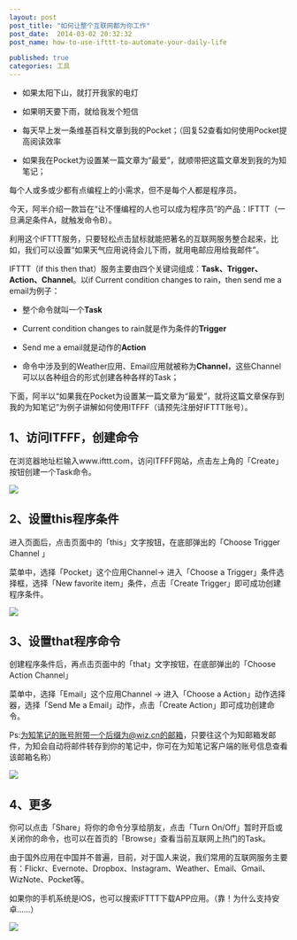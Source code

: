 ```yaml
---
layout: post
post_title: "如何让整个互联网都为你工作"
post_date:  2014-03-02 20:32:32
post_name: how-to-use-ifttt-to-automate-your-daily-life

published: true
categories: 工具
---
```


*   如果太阳下山，就打开我家的电灯

*   如果明天要下雨，就给我发个短信

*   每天早上发一条维基百科文章到我的Pocket；（回复52查看如何使用Pocket提高阅读效率

*   如果我在Pocket为设置某一篇文章为“最爱”，就顺带把这篇文章发到我的为知笔记；

每个人或多或少都有点编程上的小需求，但不是每个人都是程序员。

今天，阿半介绍一款旨在“让不懂编程的人也可以成为程序员”的产品：IFTTT（一旦满足条件A，就触发命令B）。

利用这个IFTTT服务，只要轻松点击鼠标就能把著名的互联网服务整合起来，比如，我们可以设置“如果天气应用说待会儿下雨，就用电邮应用给我邮件”。

IFTTT（if this then that）服务主要由四个关键词组成：**Task、Trigger、Action、Channel**。以if Current condition changes to rain，then send me a email为例子：

*   整个命令就叫一个**Task**

*   Current condition changes to rain就是作为条件的**Trigger**

*   Send me a email就是动作的**Action**

*   命令中涉及到的Weather应用、Email应用就被称为**Channel**，这些Channel可以以各种组合的形式创建各种各样的Task；

下面，阿半以“如果我在Pocket为设置某一篇文章为“最爱”，就将这篇文章保存到我的为知笔记”为例子讲解如何使用ITFFF（请预先注册好IFTTT账号）。

## 1、访问ITFFF，创建命令

在浏览器地址栏输入www.ifttt.com，访问ITFFF网站，点击左上角的「Create」按钮创建一个Task命令。

![](http://mmbiz.qpic.cn/mmbiz/z3T1vlHdIX8Iqbrq9FmyUhC5P66xlIH2Ystgd0DDEoXOIdmvgWUAo8hdUpCAlhH8NvIPvvWRUvxcS27GDsqP4Q/0)

## 2、设置this程序条件

进入页面后，点击页面中的「this」文字按钮，在底部弹出的「Choose Trigger Channel 」

菜单中，选择「Pocket」这个应用Channel-&gt; 进入「Choose a Trigger」条件选择框，选择「New favorite item」条件，点击「Create Trigger」即可成功创建程序条件。

![](http://mmbiz.qpic.cn/mmbiz/z3T1vlHdIX8Iqbrq9FmyUhC5P66xlIH2BNJaiaalrDhg1ZGA5lxY2e6I3gDJ2c2lJ7kOCDgNG6a0BPWC98Wf53w/0)

## 3、设置that程序命令

创建程序条件后，再点击页面中的「that」文字按钮，在底部弹出的「Choose Action Channel」

菜单中，选择「Email」这个应用Channel -&gt; 进入「Choose a Action」动作选择器，选择「Send Me a Email」动作，点击「Create Action」即可成功创建命令。

Ps:为知笔记的账号附带一个后缀为@wiz.cn的邮箱，只要往这个为知邮箱发邮件，为知会自动将邮件转存到你的笔记中，你可在为知笔记客户端的账号信息查看该邮箱名称）

![](http://mmbiz.qpic.cn/mmbiz/z3T1vlHdIX8Iqbrq9FmyUhC5P66xlIH280Wnl6UPz83gXvawtghnX9iaOHWVWEbtA7g2huNfRDQjj3XutlErLMw/0)

## 4、更多

你可以点击「Share」将你的命令分享给朋友，点击「Turn On/Off」暂时开启或关闭你的命令，也可以在首页的「Browse」查看当前互联网上热门的Task。

由于国外应用在中国并不普遍，目前，对于国人来说，我们常用的互联网服务主要有：Flickr、Evernote、Dropbox、Instagram、Weather、Email、Gmail、WizNote、Pocket等。

如果你的手机系统是IOS，也可以搜索IFTTT下载APP应用。（靠！为什么支持安卓……）

![](http://mmbiz.qpic.cn/mmbiz/z3T1vlHdIXicQcdwWYa2oJNbfuzMgqTl0SAGlojA56xNLteeW5VO6vENFq6YVGfibtGhKH33GhkllaSQRibhvRKtw/0)